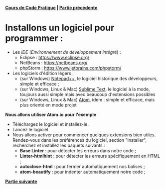 **[Cours de Code Pratique](../README.md) | [Partie précédente](../decouvrir-html/README.md)**

# Installons un logiciel pour programmer :
- Les *IDE* (*Environnement de développement intégré*) :
    - Eclipse : https://www.eclipse.org/
    - NetBeans : https://netbeans.org/
    - phpStorm : https://www.jetbrains.com/phpstorm/
- Les logiciels d'édition légers :
    - (sur Windows) [Notepad++](https://notepad-plus-plus.org/), le logiciel historique des développeurs, simple et efficace ;
    - (sur Windows, Linux & Mac) [Sublime Text](https://www.sublimetext.com/), le logiciel à la mode, toujours aussi simple mais avec beaucoup d'extensions possibles
    - (sur Windows, Linux & Mac) [Atom](https://atom.io/), idem : simple et efficace, mais plus orienté en mode projet
    
**Nous allons utiliser Atom.io pour l'exemple**
- Téléchargez le logiciel et installez-le.
- Lancez le logiciel
- Nous allons activer pour commencer quelques extensions bien utiles. Rendez-vous dans les préférences du 
logiciel, section "Installer", recherchez et installez les paquets suivants :
    - **Base Linter** : pour détecter les erreurs dans notre code ;
    - **Linter-htmlhint** : pour détecter les erreurs spécifiquement en HTML ;
    - **autoclose-html** : pour fermer automatiquement nos balises ;
    - **atom-beautify** : pour indenter automatiquement notre code ;
    
**[Partie suivante](../mission-dakar-djibouti/README.md)**
